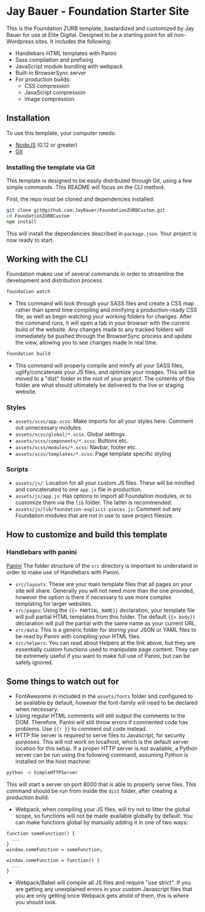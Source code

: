 # Jay Bauer - Foundation Starter Site

This is the Foundation ZURB template, bastardized and customized by Jay Bauer for use at Elite Digital. Designed to be a starting point for all non-Wordpress sites. It includes the following:

- Handlebars HTML templates with Panini
- Sass compilation and prefixing
- JavaScript module bundling with webpack
- Built-in BrowserSync server
- For production builds:
  - CSS compression
  - JavaScript compression
  - Image compression

## Installation

To use this template, your computer needs:

- [NodeJS](https://nodejs.org/en/) (0.12 or greater)
- [Git](https://git-scm.com/)

### Installing the template via Git

This template is designed to be easily distributed through Git, using a few simple commands. This README will focus on the CLI method.

First, the repo must be cloned and dependencies installed:
```bash
git clone git@github.com:JayBauer/FoundationZURBCustom.git
cd FoundationZURBCustom
npm install
```

This will install the dependencies described in ```package.json```. Your project is now ready to start.

## Working with the CLI

Foundation makes use of several commands in order to streamline the development and distribution process.

```bash
foundation watch
```
- This command will look through your SASS files and create a CSS map rather than spend time compiling and minifying a production-ready CSS file, as well as begin watching your working folders for changes. After the command runs, it will open a tab in your browser with the current build of the website. Any changes made to any tracked folders will immediately be pushed through the BrowserSync process and update the view, allowing you to see changes made in real time.


```bash
foundation build
```
- This command will properly compile and minify all your SASS files, uglify/concatenate your JS files, and optimize your images. This will be moved to a "dist" folder in the root of your project. The contents of this folder are what should ultimately be delivered to the live or staging website.

### Styles

* `assets/scss/app.scss`: Make imports for all your styles here. Comment out unnecessary modules.
* `assets/scss/global/*.scss`: Global settings.
* `assets/scss/components/*.scss`: Buttons etc.
* `assets/scss/modules/*.scss`: Navbar, footer etc.
* `assets/scss/templates/*.scss`: Page template specific styling


### Scripts

* `assets/js/`: Location for all your custom JS files. These will be minified and concatenated to one ```app.js``` file in production.
* `assets/js/app.js`: Has options to import all Foundation modules, or to customize them via the ```lib``` folder. The latter is recommended.
* `assets/js/lib/foundation-explicit-pieces.js`: Comment out any Foundation modules that are not in use to save project filesize.


## How to customize and build this template

### Handlebars with panini

[Panini](http://foundation.zurb.com/sites/docs/panini.html)
The folder structure of the ```src``` directory is important to understand in order to make use of Handlebars with Panini.
* `src/layouts`: These are your main template files that all pages on your site will share. Generally you will not need more than the one provided, however the option is there if necessary to use more complex templating for larger websites.
* `src/pages`: Using the ```{{> PARTIAL_NAME}}``` declaration, your template file will pull partial HTML templates from this folder. The default ```{{> body}}``` declaration will pull the partial with the same name as your current URL.
* `src/data`: This is a generic folder for storing your JSON or YAML files to be read by Panini with compiling your HTML files.
* `src/helpers`: You can read about Helpers at the link above, but they are essentially custom functions used to manipulate page content. They can be extremely useful if you want to make full use of Panini, but can be safely ignored.


## Some things to watch out for
- FontAwesome in included in the ```assets/fonts``` folder and configured to be available by default, however the font-family will need to be declared when necessary.
- Using regular HTML comments will still output the comments to the DOM. Therefore, Panini will still throw errors if commented code has problems. Use ```{{! }}``` to comment out code instead.
- HTTP file server is required to serve files to Javascript, for security purposes. This will not work on localhost, which is the default server location for this setup. If a proper HTTP server is not available, a Python server can be run using the following command, assuming Python is installed on the host machine:
```bash
python -m SimpleHTTPServer
```
This will start a server on port 8000 that is able to properly serve files. This command should be run from inside the ```dist``` folder, after creating a production build.

- Webpack, when compiling your JS files, will try not to litter the global scope, so functions will not be made available globally by default. You can make functions global by manually adding it in one of two ways:
```
function someFunction() {
  ...
}
window.someFunction = someFunction;
```
```
window.someFunction = function() {
  ...
}
```

- Webpack/Babel will compile all JS files and require "use strict". If you are getting any unexplained errors in your custom Javascript files that you are only getting once Webpack gets ahold of them, this is where you should look.
